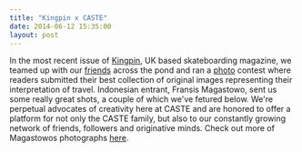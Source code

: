 ```yaml
---
title: "Kingpin x CASTE"
date: 2014-06-12 15:35:00
layout: post
---
```


<p>In the most recent issue of <a href="http://kingpin.mpora.com/">Kingpin</a>, UK based skateboarding magazine, we teamed up with our&nbsp;<a href="http://www.thistimetomorrowvideo.com/TTT/Will_Harmon.html">friends</a> across the pond and ran a <a href="http://www.samashley.com/">photo</a> contest where readers submitted their best collection of original images representing their interpretation of travel. Indonesian entrant, Fransis Magastowo, sent us some really great shots, a couple&nbsp;of which we&#39;ve&nbsp;fetured below. We&#39;re perpetual advocates of creativity here at CASTE and are honored to offer a platform for not only the CASTE family, but also to our&nbsp;constantly growing network of friends, followers and originative minds. Check out more of Magastowos photographs <a href="http://fransismagastowo.tumblr.com/">here</a>.&nbsp;</p>

<p><img alt="" data-rich-file-id="47" src="http://s3.amazonaws.com/caste-server-production/rich/rich_files/rich_files/47/blog/man-20carrying-20son.jpg" /><img alt="" data-rich-file-id="48" src="http://s3.amazonaws.com/caste-server-production/rich/rich_files/rich_files/48/blog/traditional-20market.jpg" /></p>

